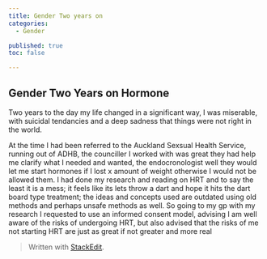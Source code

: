 ```yaml
---
title: Gender Two years on
categories:
  - Gender

published: true
toc: false

---
```

## Gender Two Years on Hormone

Two years to the day my life changed in a significant way, I was miserable, with suicidal tendancies and a deep sadness that things were not right in the world.

At the time I had been referred to the Auckland Sexsual Health Service, running out of ADHB, the counciller I worked with was great they had help me clarify what I needed and wanted, the endocronologist well they would let me start hormones if I lost x amount of weight otherwise I would not be allowed them.
I had done my research and reading on HRT and to say the least it is a mess; it feels like its lets throw a dart and hope it hits the dart board type treatment; the ideas and concepts used are outdated using old methods and perhaps unsafe methods as well.
So going to my gp with my research I requested to use an informed consent model, advising I am well aware of the risks of undergoing HRT, but also advised that the risks of me not starting HRT are just as great if not greater and more real

> Written with [StackEdit](https://stackedit.io/).
<!--stackedit_data:
eyJoaXN0b3J5IjpbMjE0NTc0MDA3NCwxOTEzNjAyNDQsODc3OT
EzMTcyXX0=
-->